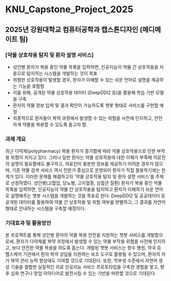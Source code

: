 # KNU_Capstone_Project_2025
## 2025년 강원대학교 컴퓨터공학과 캡스톤디자인 (메디메이트 팀)
### [약물 상호작용 탐지 및 환자 설명 서비스]
- 성인병 환자가 복용 중인 약물 목록을 입력하면, 인공지능이 약물 간 상호작용을 자동으로 탐지하는 시스템을 개발하는 것이 목표
- 위험한 상호작용이 발생할 경우, 환자가 이해할 수 있는 쉬운 언어로 설명을 제공하는 기능을 포함함
- 이를 위해, 공개된 약물 상호작용 데이터 (DeepDDI2 등)을 활용해 학습 기반 모델을 구축
- 환자의 약물 정보 입력 및 결과 확인이 가능하도록 챗봇 형태로 서비스를 구현할 예정
- 최종적으로 환자들이 복약 과정에서 발생할 수 있는 위험을 사전에 인지하고, 안전하게 약물을 복용할 수 있도록 돕고자 함.

### 과제 개요
최근 다약제(polypharmacy) 복용 환자가 증가함에 따라 약물 상호작용으로 인한 부작용 위험이 커지고 있다. 그러나 일반 환자는 약물 상호작용에 대한 이해가 부족해 의료진의 설명이 필요함에도 불구하고, 의료진이 충분한 정보를 제공하기 어려운 경우가 많으며, 기존 약물 검색 서비스 역시 전문가 중심으로 운영되어 환자가 직접 활용하기에는 한계가 있다. 이러한 문제를 해결하고자 ‘약물 상호작용 탐지 및 환자 설명 서비스’를 주제로 선정하였다.
성인병(고혈압, 당뇨병, 고지혈증, 심혈관 질환) 환자가 복용 중인 약물 목록을 입력하면, 인공지능이 약물 간 상호작용을 탐지하고 환자가 이해하기 쉬운 언어로 설명해주는 챗봇 시스템을 개발하는 것을 목표로 한다. DeepDDI2 및 공공데이터 등 공개된 데이터를 활용하여 약물 간 상호작용 및 위험 여부를 판별하고, 그 결과를 자연어 형태로 안내하는 시스템을 구축할 예정이다.

### 기대효과 및 활용방안
본 프로젝트를 통해 성인병 환자의 약물 복용 안전을 지원하는 챗봇 서비스를 개발함으로써, 환자가 다약제를 복약 과정에서 발생할 수 있는 약물 부작용 위험을 사전에 인지하고, 보다 안전한 약물 복용을 하도록 돕는다. 개발된 챗봇 서비스는 향수 병원, 약국 등 헬스케어 기관에서 환자 복약 상담을 지원하는 보조 도구로 활용될 수 있으며, 환자의 자가 복약 관리 능력 향상에도 기여할 것으로 기대된다.
  또한, 학부생 수준에서 자연어 생성 기술을 결합한 실질적인 의료 인공지능 서비스 프로토타입을 구축한 경험을 쌓고, 향후 심화 연구나 창업 아이디어로 발전시킬 수 있는 기반을 마련할 것으로 기대된다.

